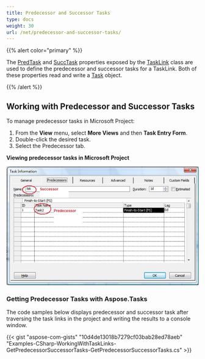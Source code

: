 ```yaml
---
title: Predecessor and Successor Tasks
type: docs
weight: 30
url: /net/predecessor-and-successor-tasks/
---
```


{{% alert color="primary" %}} 

The [PredTask](https://apireference.aspose.com/tasks/net/aspose.tasks/tasklink/properties/predtask) and [SuccTask](https://apireference.aspose.com/tasks/net/aspose.tasks/tasklink/properties/succtask) properties exposed by the [TaskLink](https://apireference.aspose.com/tasks/net/aspose.tasks/tasklink) class are used to define the predecessor and successor tasks for a TaskLink. Both of these properties read and write a [Task](https://apireference.aspose.com/tasks/net/aspose.tasks/task) object.

{{% /alert %}} 
## **Working with Predecessor and Successor Tasks**
To manage predecessor tasks in Microsoft Project:

1. From the **View** menu, select **More Views** and then **Task Entry Form**.
1. Double-click the desired task.
1. Select the Predecessor tab.


**Viewing predecessor tasks in Microsoft Project** 

![todo:image_alt_text](predecessor-and-successor-tasks_1.png)
### **Getting Predecessor Tasks with Aspose.Tasks**
The code samples below displays predecessor and successor task after traversing the task links in the project and writing the results to a console window.

{{< gist "aspose-com-gists" "10d4de13018b7279cf03bab28ed78aeb" "Examples-CSharp-WorkingWithTaskLinks-GetPredecessorSuccessorTasks-GetPredecessorSuccessorTasks.cs" >}}
